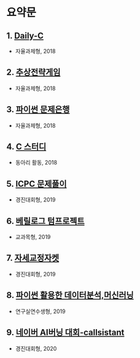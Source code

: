 # 요약문
## 1. [Daily-C](https://github.com/Greathoney/Daily-C)
- 자율과제형, 2018

## 2. [추상전략게임](https://github.com/yh08037/Abstract_strategy_game)
- 자율과제형, 2018

## 3. [파이썬 문제은행](https://github.com/Greathoney/problem_bank_Python)
- 자율과제형, 2018

## 4. [C 스터디](https://github.com/Greathoney/school_Ctudy)
- 동아리 활동, 2018

## 5. [ICPC 문제풀이](https://github.com/Greathoney/ICPC2019_tryout_Problems)
- 경진대회형, 2019

## 6. [베릴로그 텀프로젝트](https://github.com/Greathoney/Verilog_TermProject)
- 교과목형, 2019

## 7. [자세교정자켓](https://github.com/Greathoney/Posture_correction_jacket)
- 경진대회형, 2019

## 8. [파이썬 활용한 데이터분석,머신러닝](https://github.com/Greathoney/applying_python)
- 연구실연수생형, 2019

## 9. [네이버 AI버닝 대회-callsistant](https://github.com/yh08037/new_naver)
- 경진대회형, 2020
